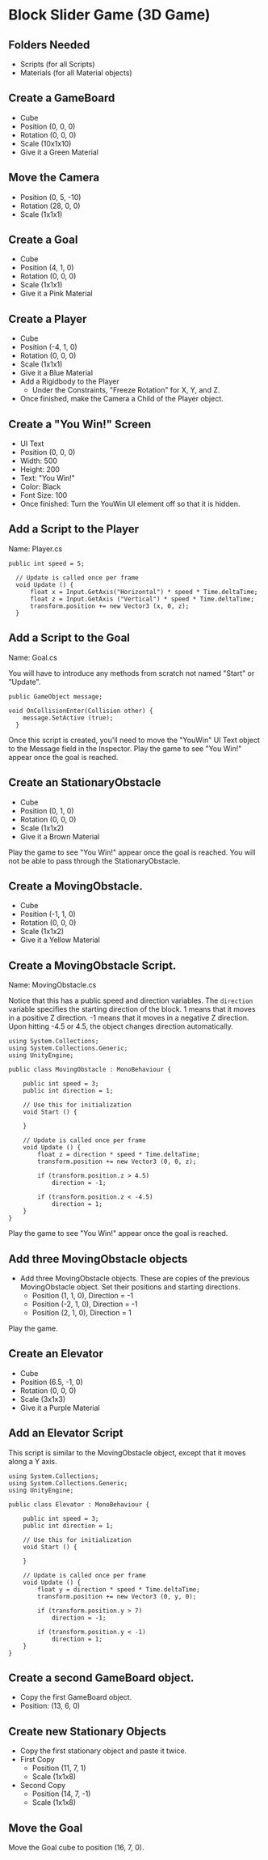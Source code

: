 # Block Slider Game (3D Game)

## Folders Needed

- Scripts (for all Scripts)
- Materials (for all Material objects)

## Create a GameBoard

- Cube
- Position (0, 0, 0)
- Rotation (0, 0, 0)
- Scale (10x1x10)
- Give it a Green Material

## Move the Camera

- Position (0, 5, -10)
- Rotation (28, 0, 0)
- Scale (1x1x1)

## Create a Goal

- Cube
- Position (4, 1, 0)
- Rotation (0, 0, 0)
- Scale (1x1x1)
- Give it a Pink Material

## Create a Player

- Cube
- Position (-4, 1, 0)
- Rotation (0, 0, 0)
- Scale (1x1x1)
- Give it a Blue Material
- Add a Rigidbody to the Player
    - Under the Constraints, "Freeze Rotation" for X, Y, and Z.
- Once finished, make the Camera a Child of the Player object.

## Create a "You Win!" Screen

- UI Text
- Position (0, 0, 0)
- Width: 500
- Height: 200
- Text: "You Win!"
- Color: Black
- Font Size: 100
- Once finished: Turn the YouWin UI element off so that it is hidden.

## Add a Script to the Player

Name: Player.cs

    public int speed = 5;

	  // Update is called once per frame
	  void Update () {
		  float x = Input.GetAxis("Horizontal") * speed * Time.deltaTime;
		  float z = Input.GetAxis ("Vertical") * speed * Time.deltaTime;
		  transform.position += new Vector3 (x, 0, z);
	  }
    
## Add a Script to the Goal

Name: Goal.cs

You will have to introduce any methods from scratch not named "Start" or "Update".

  	public GameObject message;

  	void OnCollisionEnter(Collision other) {
	  	message.SetActive (true);
	  }

Once this script is created, you'll need to move the "YouWin" UI Text object to the Message field in the Inspector. Play the game to see "You Win!" appear once the goal is reached.
    
## Create an StationaryObstacle

- Cube
- Position (0, 1, 0)
- Rotation (0, 0, 0)
- Scale (1x1x2)
- Give it a Brown Material

 Play the game to see "You Win!" appear once the goal is reached. You will not be able to pass through the StationaryObstacle.

## Create a MovingObstacle.

- Cube
- Position (-1, 1, 0)
- Rotation (0, 0, 0)
- Scale (1x1x2)
- Give it a Yellow Material

## Create a MovingObstacle Script.

Name: MovingObstacle.cs

Notice that this has a public speed and direction variables. The `direction` variable specifies the starting direction of the block. 1 means that it moves in a positive Z direction. -1 means that it moves in a negative Z direction. Upon hitting -4.5 or 4.5, the object changes direction automatically.

    using System.Collections;
    using System.Collections.Generic;
    using UnityEngine;

    public class MovingObstacle : MonoBehaviour {

        public int speed = 3;
        public int direction = 1;

        // Use this for initialization
        void Start () {
            
        }
        
        // Update is called once per frame
        void Update () {
            float z = direction * speed * Time.deltaTime;
            transform.position += new Vector3 (0, 0, z);

            if (transform.position.z > 4.5)
                direction = -1;

            if (transform.position.z < -4.5)
                direction = 1;
        }
    }


 Play the game to see "You Win!" appear once the goal is reached.

## Add three MovingObstacle objects

- Add three MovingObstacle objects. These are copies of the previous MovingObstacle object. Set their positions and starting directions.
    - Position (1, 1, 0), Direction = -1
    - Position (-2, 1, 0), Direction = -1
    - Position (2, 1, 0), Direction = 1
    
Play the game.

## Create an Elevator

- Cube
- Position (6.5, -1, 0)
- Rotation (0, 0, 0)
- Scale (3x1x3)
- Give it a Purple Material

## Add an Elevator Script

This script is similar to the MovingObstacle object, except that it moves along a Y axis.

    using System.Collections;
	using System.Collections.Generic;
	using UnityEngine;

	public class Elevator : MonoBehaviour {

		public int speed = 3;
		public int direction = 1;

		// Use this for initialization
		void Start () {
			
		}
		
		// Update is called once per frame
		void Update () {
			float y = direction * speed * Time.deltaTime;
			transform.position += new Vector3 (0, y, 0);

			if (transform.position.y > 7)
				direction = -1;

			if (transform.position.y < -1)
				direction = 1;
		}
	}


## Create a second GameBoard object.

- Copy the first GameBoard object.
- Position: (13, 6, 0)

## Create new Stationary Objects

- Copy the first stationary object and paste it twice.
- First Copy
    - Position (11, 7, 1)
    - Scale (1x1x8)
- Second Copy
    - Position (14, 7, -1)
    - Scale (1x1x8)
    
## Move the Goal

Move the Goal cube to position (16, 7, 0).
